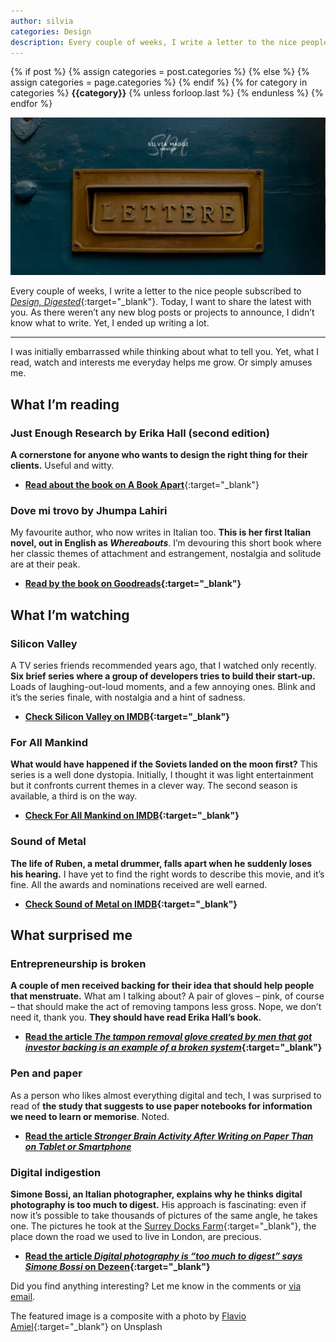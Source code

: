 ```yaml
---
author: silvia
categories: Design
description: Every couple of weeks, I write a letter to the nice people subscribed to Design, Digested. This is the one where I didn't know what to write.
---
```

<div class="post-categories">
  {% if post %}
    {% assign categories = post.categories %}
  {% else %}
    {% assign categories = page.categories %}
  {% endif %}
  {% for category in categories %}
  <strong>{{category}}</strong>
  {% unless forloop.last %}&nbsp;{% endunless %}
  {% endfor %}
</div>

![My latest letter](/assets/images/smd-blog-featured-image_lettera.webp)

Every couple of weeks, I write a letter to the nice people subscribed to [_Design, Digested_](https://silviamaggidesign.com/design-inspiration-newsletter-silvia-maggi/){:target="_blank"}. Today, I want to share the latest with you. As there weren’t any new blog posts or projects to announce, I didn’t know what to write. Yet, I ended up writing a lot.

---
I was initially embarrassed while thinking about what to tell you. Yet, what I read, watch and interests me everyday helps me grow. Or simply amuses me.

## What I’m reading

### Just Enough Research by Erika Hall (second edition)

**A cornerstone for anyone who wants to design the right thing for their clients.** Useful and witty.

* [**Read about the book on A Book Apart**](https://abookapart.com/products/just-enough-research){:target="_blank"}

### Dove mi trovo by Jhumpa Lahiri

My favourite author, who now writes in Italian too. **This is her first Italian novel, out in English as _Whereabouts_**. I’m devouring this short book where her classic themes of attachment and estrangement, nostalgia and solitude are at their peak.

* **[Read by the book on Goodreads](https://www.goodreads.com/book/show/41584982-dove-mi-trovo?from_search=true&from_srp=true&qid=lcMmyMCBkh&rank=1){:target="_blank"}**

## What I’m watching

### Silicon Valley

A TV series friends recommended years ago, that I watched only recently. **Six brief series where a group of developers tries to build their start-up.** Loads of laughing-out-loud moments, and a few annoying ones. Blink and it’s the series finale, with nostalgia and a hint of sadness.

* **[Check Silicon Valley on IMDB](https://www.imdb.com/title/tt2575988/?ref_=nv_sr_srsg_0){:target="_blank"}**

### For All Mankind

**What would have happened if the Soviets landed on the moon first?** This series is a well done dystopia. Initially, I thought it was light entertainment but it confronts current themes in a clever way. The second season is available, a third is on the way.

* **[Check For All Mankind on IMDB](https://www.imdb.com/title/tt7772588/?ref_=nv_sr_srsg_0){:target="_blank"}**

### Sound of Metal

**The life of Ruben, a metal drummer, falls apart when he suddenly loses his hearing.** I have yet to find the right words to describe this movie, and it’s fine. All the awards and nominations received are well earned.

* **[Check Sound of Metal on IMDB](https://www.imdb.com/title/tt5363618/?ref_=nv_sr_srsg_0){:target="_blank"}**

## What surprised me

### Entrepreneurship is broken

**A couple of men received backing for their idea that should help people that menstruate.** What am I talking about? A pair of gloves – pink, of course – that should make the act of removing tampons less gross. Nope, we don’t need it, thank you. **They should have read Erika Hall’s book.**

* **[Read the article _The tampon removal glove created by men that got investor backing is an example of a broken system_](https://womensagenda.com.au/latest/the-tampon-removal-glove-created-by-men-that-got-investor-backing-is-an-example-of-a-broken-system/){:target="_blank"}**

### Pen and paper

As a person who likes almost everything digital and tech, I was surprised to read of **the study that suggests to use paper notebooks for information we need to learn or memorise**. Noted.

* **[Read the article _Stronger Brain Activity After Writing on Paper Than on Tablet or Smartphone_](https://neurosciencenews.com/hand-writing-brain-activity-18069/)**

### Digital indigestion

**Simone Bossi, an Italian photographer, explains why he thinks digital photography is too much to digest.** His approach is fascinating: even if now it’s possible to take thousands of pictures of the same angle, he takes one. The pictures he took at the [Surrey Docks Farm](https://www.dezeen.com/2020/03/15/pup-architects-surrey-docks-farm-extension-architecture-london/){:target="_blank"}, the place down the road we used to live in London, are precious.

* **[Read the article _Digital photography is “too much to digest” says Simone Bossi_ on Dezeen](https://www.dezeen.com/2021/03/12/simone-bossi-architecture-photography-interview/){:target="_blank"}**

Did you find anything interesting? Let me know in the comments or [via email](https://silviamaggidesign.com/get-in-touch-silviamaggi/).

The featured image is a composite with a photo by [Flavio Amiel](https://unsplash.com/@flavioamiel){:target="_blank"} on Unsplash

